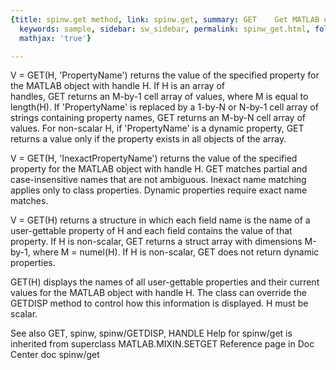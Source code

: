 ```yaml
---
{title: spinw.get method, link: spinw.get, summary: GET    Get MATLAB object properties.,
  keywords: sample, sidebar: sw_sidebar, permalink: spinw_get.html, folder: spinw,
  mathjax: 'true'}

---
```

   V = GET(H, 'PropertyName') returns the value of the specified
   property for the MATLAB object with handle H.  If H is an array of  
   handles, GET returns an M-by-1 cell array of values, where M is equal
   to length(H). If 'PropertyName' is replaced by a 1-by-N or N-by-1
   cell array of strings containing property names, GET returns an M-by-N
   cell array of values.  For non-scalar H, if 'PropertyName' is a 
   dynamic  property, GET returns a value only if the property exists in 
   all objects of the array.
  
   V = GET(H, 'InexactPropertyName') returns the value of the specified
   property for the MATLAB object with handle H. GET matches partial and 
   case-insensitive names that are not ambiguous. Inexact name matching 
   applies only to class properties. Dynamic properties require exact name matches.
 
   V = GET(H) returns a structure in which each field name is the name of
   a user-gettable property of H and each field contains the value of that
   property.  If H is non-scalar, GET returns a struct array with 
   dimensions M-by-1, where M = numel(H).  If H is non-scalar, GET does 
   not return dynamic properties.
 
   GET(H) displays the names of all user-gettable properties and their 
   current values for the MATLAB object with handle H.  The class can 
   override the GETDISP method to control how this information is 
   displayed.  H must be scalar.
 
   See also GET, spinw, spinw/GETDISP, HANDLE
Help for spinw/get is inherited from superclass MATLAB.MIXIN.SETGET
   Reference page in Doc Center
      doc spinw/get

